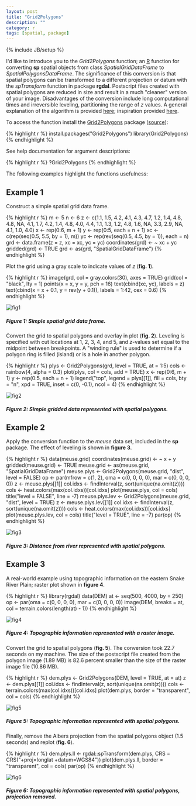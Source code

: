 ```yaml
---
layout: post
title: "Grid2Polygons"
description: ""
category: r
tags: [spatial, package]
---
```

{% include JB/setup %}

I'd like to introduce you to the *Grid2Polygons* function; an 
[R](http://www.r-project.org/) function for
converting **sp** spatial objects from class *SpatialGridDataFrame* 
to *SpatialPolygonsDataFrame*. 
The significance of this conversion is that
spatial polygons can be transformed to a different projection or datum with 
the *spTransform* function in package **rgdal**. 
Postscript files created with spatial polygons are reduced in size and result 
in a much "cleaner" version of your image. Disadvantages of the conversion 
include long computational times and irreversible leveling, 
partitioning the range of *z* values. 
A general explanation of the algorithm is provided
[here](http://stackoverflow.com/questions/643995/algorithm-to-merge-adjacent-rectangles-into-polygon});
inspiration provided
[here](http://menugget.blogspot.com/2012/04/create-polygons-from-matrix.html).

To access the function install the 
[Grid2Polygons](http://cran.r-project.org/web/packages/Grid2Polygons/index.html) 
package ([source](https://github.com/jfisher-usgs/Grid2Polygons)):

{% highlight r %}
install.packages("Grid2Polygons")
library(Grid2Polygons)
{% endhighlight %}

See help documentation for argument descriptions:

{% highlight r %}
?Grid2Polygons
{% endhighlight %}

The following examples highlight the functions usefulness:

## Example 1

Construct a simple spatial grid data frame.

{% highlight r %}
m <- 5
n <- 6
z <- c(1.1,  1.5,  4.2,  4.1,  4.3,  4.7,
       1.2,  1.4,  4.8,  4.8,   NA,  4.1,
       1.7,  4.2,  1.4,  4.8,  4.0,  4.4,
       1.1,  1.3,  1.2,  4.8,  1.6,   NA,
       3.3,  2.9,   NA,  4.1,  1.0,  4.0)
x <- rep(0:6, m + 1)
y <- rep(0:5, each = n + 1)
xc <- c(rep(seq(0.5, 5.5, by = 1), m))
yc <- rep(rev(seq(0.5, 4.5, by = 1)), each = n)
grd <- data.frame(z = z, xc = xc, yc = yc)
coordinates(grd) <- ~ xc + yc
gridded(grd) <- TRUE
grd <- as(grd, "SpatialGridDataFrame")
{% endhighlight %}

Plot the grid using a gray scale to indicate values of *z* (**fig. 1**).

{% highlight r %}
image(grd, col = gray.colors(30), axes = TRUE)
grid(col = "black", lty = 1)
points(x = x, y = y, pch = 16)
text(cbind(xc, yc), labels = z)
text(cbind(x = x + 0.1, y = rev(y + 0.1)), labels = 1:42, cex = 0.6)
{% endhighlight %}

<div class="img-centered">
  <img src="/figs/2012-06-25-grid2polygons/fig1.png" alt="fig1" title="Figure 1"/>
  <div class="caption">
    <h5>Figure 1: Simple spatial grid data frame.</h5> 
  </div>
</div>

Convert the grid to spatial polygons and overlay in plot (**fig. 2**). 
Leveling is specified with cut locations at 1, 2, 3, 4, and 5, and 
*z*-values set equal to the midpoint between breakpoints. A "winding rule"
is used to determine if a polygon ring is filled (island) or is a 
hole in another polygon.

{% highlight r %}
plys <- Grid2Polygons(grd, level = TRUE, at = 1:5)
cols <- rainbow(4, alpha = 0.3)
plot(plys, col = cols, add = TRUE)
x <- rep(0:6, m + 1)
y <- rep(0:5, each = n + 1)
legend("top", legend = plys[[1]], fill = cols, bty = "n", xpd = TRUE, inset = c(0, -0.1), ncol = 4)
{% endhighlight %}

<div class="img-centered">
  <img src="/figs/2012-06-25-grid2polygons/fig2.png" alt="fig2" title="Figure 2"/>
  <div class="caption">
    <h5>Figure 2: Simple gridded data represented with spatial polygons.</h5> 
  </div>
</div>

## Example 2

Apply the conversion function to the *meuse* data set, 
included in the **sp** package. 
The effect of leveling is shown in **figure 3**.

{% highlight r %}
data(meuse.grid)
coordinates(meuse.grid) <- ~ x + y
gridded(meuse.grid) <- TRUE
meuse.grid <- as(meuse.grid, "SpatialGridDataFrame")
meuse.plys <- Grid2Polygons(meuse.grid, "dist", level = FALSE)
op <- par(mfrow = c(1, 2), oma = c(0, 0, 0, 0), mar = c(0, 0, 0, 0))
z <- meuse.plys[[1]]
col.idxs <- findInterval(z, sort(unique(na.omit(z))))
cols <- heat.colors(max(col.idxs))[col.idxs]
plot(meuse.plys, col = cols)
title("level = FALSE", line = -7)
meuse.plys.lev <- Grid2Polygons(meuse.grid, "dist", level = TRUE)
z <- meuse.plys.lev[[1]]
col.idxs <- findInterval(z, sort(unique(na.omit(z))))
cols <- heat.colors(max(col.idxs))[col.idxs]
plot(meuse.plys.lev, col = cols)
title("level = TRUE", line = -7)
par(op)
{% endhighlight %}

<div class="img-centered">
  <img src="/figs/2012-06-25-grid2polygons/fig3.png" alt="fig3" title="Figure 3"/>
  <div class="caption">
    <h5>Figure 3: Distance from river represented with spatial polygons.</h5> 
  </div>
</div>

## Example 3

A real-world example using topographic information on the 
eastern Snake River Plain; raster plot shown in **figure 4**. 

{% highlight r %}
library(rgdal)
data(DEM)
at <- seq(500, 4000, by = 250)
op <- par(oma = c(0, 0, 0, 0), mar = c(0, 0, 0, 0))
image(DEM, breaks = at, col = terrain.colors(length(at) - 1))
{% endhighlight %}

<div class="img-centered">
  <img src="/figs/2012-06-25-grid2polygons/fig4.png" alt="fig4" title="Figure 4"/>
  <div class="caption">
    <h5>Figure 4: Topographic information represented with a raster image.</h5> 
  </div>
</div>

Convert the grid to spatial polygons (**fig. 5**). 
The conversion took 22.7 seconds on my machine. 
The size of the postscript file created from the polygon image (1.89 MB) is 
82.6 percent smaller than the size of the raster image file (10.86 MB). 

{% highlight r %}
dem.plys <- Grid2Polygons(DEM, level = TRUE, at = at)
z <- dem.plys[[1]]
col.idxs <- findInterval(z, sort(unique(na.omit(z))))
cols <- terrain.colors(max(col.idxs))[col.idxs]
plot(dem.plys, border = "transparent", col = cols)
{% endhighlight %}

<div class="img-centered">
  <img src="/figs/2012-06-25-grid2polygons/fig5.png" alt="fig5" title="Figure 5"/>
  <div class="caption">
    <h5>Figure 5: Topographic information represented with spatial polygons.</h5> 
  </div>
</div>

Finally, remove the Albers projection from the spatial polygons object
(1.5 seconds) and replot (**fig. 6**).

{% highlight r %}
dem.plys.ll <- rgdal::spTransform(dem.plys, CRS = CRS("+proj=longlat +datum=WGS84"))
plot(dem.plys.ll, border = "transparent", col = cols)
par(op)
{% endhighlight %}

<div class="img-centered">
  <img src="/figs/2012-06-25-grid2polygons/fig6.png" alt="fig6" title="Figure 6"/>
  <div class="caption">
    <h5>Figure 6: Topographic information represented with spatial polygons, 
        projection removed.</h5> 
  </div>
</div>
